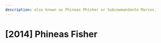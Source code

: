 ```yaml
---
description: also known as Phineas Phisher or Subcowmandante Marcos.
---
```


# \[2014\] Phineas Fisher

